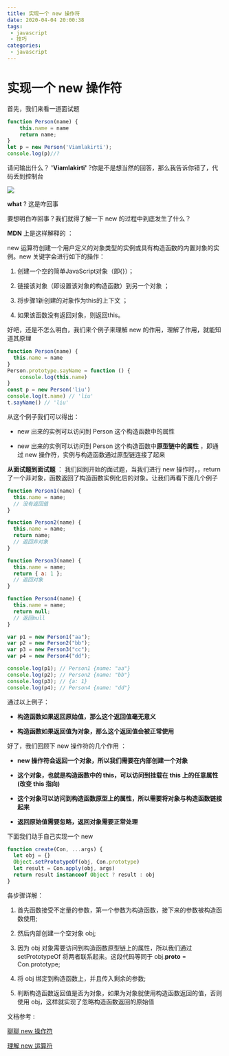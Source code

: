 ```yaml
---
title: 实现一个 new 操作符
date: 2020-04-04 20:00:38
tags:
 - javascript
 - 技巧
categories: 
 - javascript
---
```

# 实现一个 new 操作符

首先，我们来看一道面试题
```js
function Person(name) {
    this.name = name
    return name;
}
let p = new Person('Viamlakirti');
console.log(p)//?
```
请问输出什么？
**'Viamlakirti'** ?你是不是想当然的回答，那么我告诉你错了，代码丢到控制台

![](https://i.loli.net/2019/07/26/5d39ef64748cf40026.png)

**what** ? 这是咋回事

要想明白咋回事？我们就得了解一下 new 的过程中到底发生了什么？

**MDN** 上是这样解释的 ：

new 运算符创建一个用户定义的对象类型的实例或具有构造函数的内置对象的实例。new 关键字会进行如下的操作：

1. 创建一个空的简单JavaScript对象（即{}）；

2. 链接该对象（即设置该对象的构造函数）到另一个对象 ；
   
3. 将步骤1新创建的对象作为this的上下文 ；

4. 如果该函数没有返回对象，则返回this。

好吧，还是不怎么明白，我们来个例子来理解 new 的作用，理解了作用，就能知道其原理

```js
function Person(name) {
  this.name = name
}
Person.prototype.sayName = function () {
    console.log(this.name)
}
const p = new Person('liu')
console.log(t.name) // 'liu'
t.sayName() // 'liu'
```
从这个例子我们可以得出：

- new 出来的实例可以访问到 Person 这个构造函数中的属性

- new 出来的实例可以访问到 Person 这个构造函数中**原型链中的属性** ，即通过 new 操作符，实例与构造函数通过原型链连接了起来

**从面试题到面试题** ：
我们回到开始的面试题，当我们进行 new 操作时，，return 了一个非对象，函数返回了构造函数实例化后的对象。让我们再看下面几个例子
```js
function Person1(name) {
  this.name = name;
  // 没有返回值
}

function Person2(name) {
  this.name = name;
  return name;
  // 返回非对象
}

function Person3(name) {
  this.name = name;
  return { a: 1 };
  // 返回对象
}

function Person4(name) {
  this.name = name;
  return null;
  // 返回null
}

var p1 = new Person1("aa");
var p2 = new Person2("bb");
var p3 = new Person3("cc");
var p4 = new Person4("dd");

console.log(p1); // Person1 {name: "aa"}
console.log(p2); // Person2 {name: "bb"}
console.log(p3); // {a: 1}
console.log(p4); // Person4 {name: "dd"}
```
通过以上例子：

+ **构造函数如果返回原始值，那么这个返回值毫无意义**

+ **构造函数如果返回值为对象，那么这个返回值会被正常使用**

好了，我们回顾下 new 操作符的几个作用 ：

+ **new 操作符会返回一个对象，所以我们需要在内部创建一个对象**


+ **这个对象，也就是构造函数中的 this，可以访问到挂载在 this 上的任意属性(改变 this 指向)**
  
+ **这个对象可以访问到构造函数原型上的属性，所以需要将对象与构造函数链接起来**
  
+ **返回原始值需要忽略，返回对象需要正常处理**

下面我们动手自己实现一个 new 
```js
function create(Con, ...args) {
  let obj = {}
  Object.setPrototypeOf(obj, Con.prototype)
  let result = Con.apply(obj, args)
  return result instanceof Object ? result : obj
}
```
各步骤详解：

1. 首先函数接受不定量的参数，第一个参数为构造函数，接下来的参数被构造函数使用;
   
2. 然后内部创建一个空对象 obj;

3. 因为 obj 对象需要访问到构造函数原型链上的属性，所以我们通过 setPrototypeOf 将两者联系起来。这段代码等同于 obj.__proto__ = Con.prototype;

4. 将 obj 绑定到构造函数上，并且传入剩余的参数;

5. 判断构造函数返回值是否为对象，如果为对象就使用构造函数返回的值，否则使用 obj，这样就实现了忽略构造函数返回的原始值

文档参考 :

[聊聊 new 操作符](https://juejin.im/post/5c7b963ae51d453eb173896e)

[理解 new 运算符](https://juejin.im/post/5c1bbc16e51d4552e01a0114)

<Vssue/>